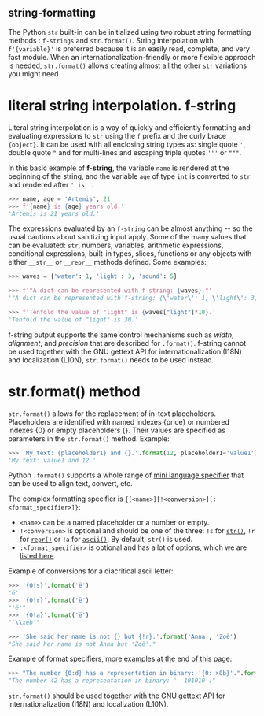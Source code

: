 ## string-formatting

The Python `str` built-in can be initialized using two robust string formatting methods : `f-strings` and `str.format()`. String interpolation with `f'{variable}'` is preferred because it is an easily read, complete, and very fast module. When an internationalization-friendly or more flexible approach is needed, `str.format()` allows creating almost all the other `str` variations you might need.

# literal string interpolation. f-string

Literal string interpolation is a way of quickly and efficiently formatting and evaluating expressions to `str` using the `f` prefix and the curly brace `{object}`. It can be used with all enclosing string types as: single quote `'`, double quote `"` and for multi-lines and escaping triple quotes `'''` or `"""`.

In this basic example of **f-string**, the variable `name` is rendered at the beginning of the string, and the variable `age` of type `int` is converted to `str` and rendered after `' is '`.

```python
>>> name, age = 'Artemis', 21
>>> f'{name} is {age} years old.'
'Artemis is 21 years old.'
```

The expressions evaluated by an `f-string` can be almost anything -- so the usual cautions about sanitizing input apply. Some of the many values that can be evaluated: `str`, numbers, variables, arithmetic expressions, conditional expressions, built-in types, slices, functions or any objects with either `__str__` or `__repr__` methods defined. Some examples:

```python
>>> waves = {'water': 1, 'light': 3, 'sound': 5}

>>> f'"A dict can be represented with f-string: {waves}."'
'"A dict can be represented with f-string: {\'water\': 1, \'light\': 3, \'sound\': 5}."'

>>> f'Tenfold the value of "light" is {waves["light"]*10}.'
'Tenfold the value of "light" is 30.'
```

f-string output supports the same control mechanisms such as _width_, _alignment_, and _precision_ that are described for `.format()`. f-string cannot be used together with the GNU gettext API for internationalization (I18N) and localization (L10N), `str.format()` needs to be used instead.

# str.format() method

`str.format()` allows for the replacement of in-text placeholders. Placeholders are identified with named indexes {price} or numbered indexes {0} or empty placeholders {}. Their values are specified as parameters in the `str.format()` method. Example:

```python
>>> 'My text: {placeholder1} and {}.'.format(12, placeholder1='value1')
'My text: value1 and 12.'
```

Python `.format()` supports a whole range of [mini language specifier][format-mini-language] that can be used to align text, convert, etc.

The complex formatting specifier is `{[<name>][!<conversion>][:<format_specifier>]}`:

- `<name>` can be a named placeholder or a number or empty.
- `!<conversion>` is optional and should be one of the three: `!s` for [`str()`][str-conversion], `!r` for [`repr()`][repr-conversion] or `!a` for [`ascii()`][ascii-conversion]. By default, `str()` is used.
- `:<format_specifier>` is optional and has a lot of options, which we are [listed here][format-specifiers].

Example of conversions for a diacritical ascii letter:

```python
>>> '{0!s}'.format('ë')
'ë'
>>> '{0!r}'.format('ë')
"'ë'"
>>> '{0!a}'.format('ë')
"'\\xeb'"

>>> 'She said her name is not {} but {!r}.'.format('Anna', 'Zoë')
"She said her name is not Anna but 'Zoë'."
```

Example of format specifiers, [more examples at the end of this page][summary-string-format]:

```python
>>> "The number {0:d} has a representation in binary: '{0: >8b}'.".format(42)
"The number 42 has a representation in binary: '  101010'."
```

`str.format()` should be used together with the [GNU gettext API][gnu-gettext-api] for internationalization (I18N) and localization (L10N).

[all-about-formatting]: https://realpython.com/python-formatted-output
[difference-formatting]: https://realpython.com/python-string-formatting/#2-new-style-string-formatting-strformat
[printf-style-docs]: https://docs.python.org/3/library/stdtypes.html#printf-style-string-formatting
[tuples]: https://www.w3schools.com/python/python_tuples.asp
[format-mini-language]: https://docs.python.org/3/library/string.html#format-specification-mini-language
[str-conversion]: https://www.w3resource.com/python/built-in-function/str.php
[repr-conversion]: https://www.w3resource.com/python/built-in-function/repr.php
[ascii-conversion]: https://www.w3resource.com/python/built-in-function/ascii.php
[format-specifiers]: https://www.python.org/dev/peps/pep-3101/#standard-format-specifiers
[summary-string-format]: https://www.w3schools.com/python/ref_string_format.asp
[template-string]: https://docs.python.org/3/library/string.html#template-strings
[gnu-gettext-api]: https://docs.python.org/3/library/gettext.html
